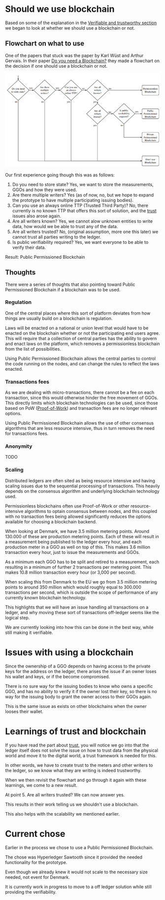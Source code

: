 # Should we use blockchain

Based on some of the explanation in the [Verifiable and trustworthy section](Trust.md) we began to look at whether we should use a blockchain or not.

## Flowchart on what to use

One of the papers that stuck was the paper by Karl Wüst and Arthur Gervais. In their paper 
[Do you need a Blockchain?](http://diyhpl.us/~bryan/papers2/bitcoin/Do%20you%20need%20a%20blockchain%3F%20-%202017.pdf) 
they made a flowchart on the decision if one should use a blockchain or not.

![](figures/should_i_use_blockchain.png) 

Our first experience going though this was as follows:

1. Do you need to store state? Yes, we want to store the measurements, GGOs and how they were used.
2. Are there multiple writers? Yes (as of now, no, but we hope to expand the prototype to have multiple participating issuing bodies).
3. Can you use an always online TTP (Trusted Third Party)? No, there currently is no known TTP that offers this sort of solution, and the [trust](trust.md) issues also arose again.
4. Are all writers known? Yes, we cannot alow unknown entities to write data, how would we be able to trust any of the data.
5. Are all writers trusted? No, (original assumption, more one this later) we cannot trust all parties writing to the ledger.
6. Is public verifiability required? Yes, we want everyone to be able to verify their data.

Result: Public Permissioned Blockchain

## Thoughts

There were a series of thoughts that also pointing toward Public Permissioned Blockchain if a blockchain was to be used.

### Regulation

One of the central places where this sort of platform deviates from how things are usually build on a blockchain is regulation.

Laws will be enacted on a national or union level that would have to be enacted on the blockchain whether or not the participating end users agree. This will require that a collection of central parties has the ability to govern and enact laws on the platform, which removes a permissionless blockchain from the list of possibilities.

Using Public Permissioned Blockchain allows the central parties to control the code running on the nodes, and can change the rules to reflect the laws enacted.

### Transactions fees

As we are dealing with micro-transactions, there cannot be a fee on each transaction, since this would otherwise hinder the free movement of GGOs. This directly limits which blockchain technologies can be used, since those based on PoW ([Proof-of-Work](https://en.wikipedia.org/wiki/Proof_of_work)) and transaction fees are no longer relevant options.

Using Public Permissioned Blockchain allows the use of other consensus algorithms that are less resource intensive, thus in turn removes the need for transactions fees.

### Anonymity

TODO

### Scaling

Distributed ledgers are often sited as being resource intensive and having scaling issues due to the sequential processing of transactions. This heavily depends on the consensus algorithm and underlying blockchain technology used.

Permissionless blockchains often use Proof-of-Work or other resource-intensive algorithms to optain consensus between nodes, and this coupled with no transaction fees being allowed significantly reduces the options available for choosing a blockchain backend.

When looking at Denmark, we have 3.5 million metering points. Around 130.000 of these are production metering points. Each of these will result in a measurement being published to the ledger every hour, and each production meter in a GGO as well on top of this. This makes 3.6 million transaction every hour, just to issue the measurements and GGOs.

As a minimum each GGO has to be split and retired to a measurement, each resulting in a minimum of further 2 transactions per metering point. This makes 10.8 million transaction every hour (or 3,000 per second).

When scaling this from Denmark to the EU we go from 3.5 million metering points to around 350 million which would roughly equal to 300.000 transactions per second, which is outside the scope of performance of any currently known blockchain technology.

This highlights that we will have an issue handling all transactions on a ledger, and why moving these sort of transactions off-ledger seems like the logical step. 

We are currently looking into how this can be done in the best way, while still making it verifiable.

<!-- 
## The trilemma
- Other way to look at it#
- We must be in control -> Laws change
- public cannot chose how they want it to work.
- Performance PoW vs other 
 -->

# Issues with using a blockchain

Since the ownership of a GGO depends on having access to the private keys for the address on the ledger, there arises the issue if an owner loses his wallet and keys, or if the become compromised.

There is no sure way for the issuing bodies to know who owns a specific GGO, and has no ability to verify it if the owner lost their key, so there is no way for the issuing body to grant the owner access to their GGOs again.

This is the same issue as exists on other blockchains when the owner looses their wallet.

# Learnings of trust and blockchain

If you have read the part about [trust](Trust.md), you will notice we go into that the ledger itself does not solve the issue on how to trust data from the physical world and move it to the digital world, a trust framework is needed for this.

In other words, we have to create trust to the meters and other writers to the ledger, so we know what they are writing is indeed trustworthy.

When we then revisit the flowchart and go through it again with these learnings, we come to a new result.

At point 5. Are all writers trusted? We can now answer yes.

This results in their work telling us we shouldn't use a blockchain.

This also helps with the scalability we mentioned earlier.

# Current chose

Earlier in the process we chose to use a Public Permissioned Blockchain.

The chose was Hyperledger Sawtooth since it provided the needed functionality for the prototype.

Even though we already knew it would not scale to the necessary size needed, not event for Denmark.

It is currently work in progress to move to a off ledger solution while still providing the verifiability.

